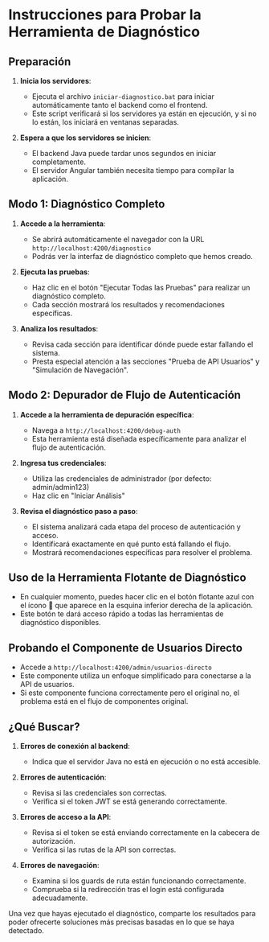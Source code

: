 # Instrucciones para Probar la Herramienta de Diagnóstico

## Preparación

1. **Inicia los servidores**:
   - Ejecuta el archivo `iniciar-diagnostico.bat` para iniciar automáticamente tanto el backend como el frontend.
   - Este script verificará si los servidores ya están en ejecución, y si no lo están, los iniciará en ventanas separadas.

2. **Espera a que los servidores se inicien**:
   - El backend Java puede tardar unos segundos en iniciar completamente.
   - El servidor Angular también necesita tiempo para compilar la aplicación.

## Modo 1: Diagnóstico Completo

1. **Accede a la herramienta**:
   - Se abrirá automáticamente el navegador con la URL `http://localhost:4200/diagnostico`
   - Podrás ver la interfaz de diagnóstico completo que hemos creado.

2. **Ejecuta las pruebas**:
   - Haz clic en el botón "Ejecutar Todas las Pruebas" para realizar un diagnóstico completo.
   - Cada sección mostrará los resultados y recomendaciones específicas.

3. **Analiza los resultados**:
   - Revisa cada sección para identificar dónde puede estar fallando el sistema.
   - Presta especial atención a las secciones "Prueba de API Usuarios" y "Simulación de Navegación".

## Modo 2: Depurador de Flujo de Autenticación

1. **Accede a la herramienta de depuración específica**:
   - Navega a `http://localhost:4200/debug-auth`
   - Esta herramienta está diseñada específicamente para analizar el flujo de autenticación.

2. **Ingresa tus credenciales**:
   - Utiliza las credenciales de administrador (por defecto: admin/admin123)
   - Haz clic en "Iniciar Análisis"

3. **Revisa el diagnóstico paso a paso**:
   - El sistema analizará cada etapa del proceso de autenticación y acceso.
   - Identificará exactamente en qué punto está fallando el flujo.
   - Mostrará recomendaciones específicas para resolver el problema.

## Uso de la Herramienta Flotante de Diagnóstico

- En cualquier momento, puedes hacer clic en el botón flotante azul con el ícono 🔧 que aparece en la esquina inferior derecha de la aplicación.
- Este botón te dará acceso rápido a todas las herramientas de diagnóstico disponibles.

## Probando el Componente de Usuarios Directo

- Accede a `http://localhost:4200/admin/usuarios-directo`
- Este componente utiliza un enfoque simplificado para conectarse a la API de usuarios.
- Si este componente funciona correctamente pero el original no, el problema está en el flujo de componentes original.

## ¿Qué Buscar?

1. **Errores de conexión al backend**:
   - Indica que el servidor Java no está en ejecución o no está accesible.

2. **Errores de autenticación**:
   - Revisa si las credenciales son correctas.
   - Verifica si el token JWT se está generando correctamente.

3. **Errores de acceso a la API**:
   - Revisa si el token se está enviando correctamente en la cabecera de autorización.
   - Verifica si las rutas de la API son correctas.

4. **Errores de navegación**:
   - Examina si los guards de ruta están funcionando correctamente.
   - Comprueba si la redirección tras el login está configurada adecuadamente.

Una vez que hayas ejecutado el diagnóstico, comparte los resultados para poder ofrecerte soluciones más precisas basadas en lo que se haya detectado.

